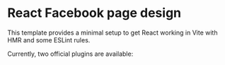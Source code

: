 # React Facebook page design

This template provides a minimal setup to get React working in Vite with HMR and some ESLint rules.

Currently, two official plugins are available:
